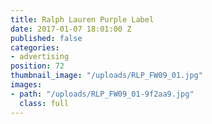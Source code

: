 ```yaml
---
title: Ralph Lauren Purple Label
date: 2017-01-07 18:01:00 Z
published: false
categories:
- advertising
position: 72
thumbnail_image: "/uploads/RLP_FW09_01.jpg"
images:
- path: "/uploads/RLP_FW09_01-9f2aa9.jpg"
  class: full
---
```


